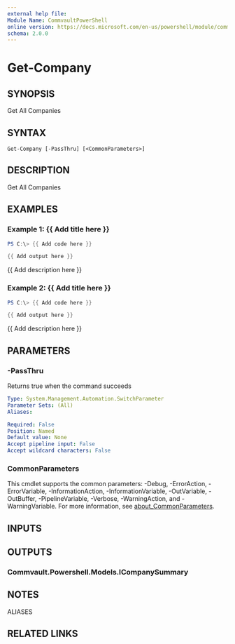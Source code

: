 ```yaml
---
external help file:
Module Name: CommvaultPowerShell
online version: https://docs.microsoft.com/en-us/powershell/module/commvaultpowershell/get-company
schema: 2.0.0
---
```


# Get-Company

## SYNOPSIS
Get All Companies

## SYNTAX

```
Get-Company [-PassThru] [<CommonParameters>]
```

## DESCRIPTION
Get All Companies

## EXAMPLES

### Example 1: {{ Add title here }}
```powershell
PS C:\> {{ Add code here }}

{{ Add output here }}
```

{{ Add description here }}

### Example 2: {{ Add title here }}
```powershell
PS C:\> {{ Add code here }}

{{ Add output here }}
```

{{ Add description here }}

## PARAMETERS

### -PassThru
Returns true when the command succeeds

```yaml
Type: System.Management.Automation.SwitchParameter
Parameter Sets: (All)
Aliases:

Required: False
Position: Named
Default value: None
Accept pipeline input: False
Accept wildcard characters: False
```

### CommonParameters
This cmdlet supports the common parameters: -Debug, -ErrorAction, -ErrorVariable, -InformationAction, -InformationVariable, -OutVariable, -OutBuffer, -PipelineVariable, -Verbose, -WarningAction, and -WarningVariable. For more information, see [about_CommonParameters](http://go.microsoft.com/fwlink/?LinkID=113216).

## INPUTS

## OUTPUTS

### Commvault.Powershell.Models.ICompanySummary

## NOTES

ALIASES

## RELATED LINKS

